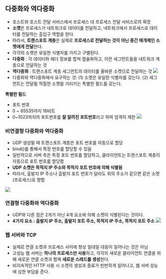 
## 다중화와 역다중화
- 호스트와 호스트 전달 서비스에서 프로세스 대 프로세스 전달 서비스로의 확장
- **소켓**은 프로세스가 네트워크로 데이터를 전달하고, 네트워크에서 프로세스로 데이터를 전달하는 출입구 역할을 한다.
- 따라서, **트랜스포트 계층**은 실제로 **프로세스로 전달하는 것이 아닌 중간 매개제인 소켓에게 전달**한다.
- 각각의 소켓은 유일한 식별자를 가지고 구별된다.
- **다중화** : 각 데이터와 헤더 정보를 합쳐 캡슐화하고, 이런 세그먼트들을 네트워크 계층으로 전달하는 것
- **역다중화** : 트랜스포트 계층 세그먼트의 데이터를 올바른 소켓으로 전달하는 것
![](https://velog.velcdn.com/images/choiyoung6609/post/f0a7b230-c884-442f-977c-e6fdcbed2149/image.png)
- 다중화와 역다중화에서 요구하는 것: 
	(1) 소켓은 유일한 식별자를 갖는다.
    (2) 세그먼트는 전달될 적절한 소켓을 가리키는 특별한 필드를 갖는다.
    
    
**특별한 필드**
- 포트 번호
- 0 ~ 65535까지 16비트
- 0~1023까지의 포트번호를 **잘 알려진 포트번호**라고 하여 엄격히 제한
![](https://velog.velcdn.com/images/choiyoung6609/post/bdf5420e-fc78-4e91-afeb-342bd7bc84b6/image.png)



### 비연결형 다중화와 역다중화
- UDP 생성될 때 트랜스포트 계층은 포트 번호를 자동으로 할당
- bind()를 통해서 특정 번호를 할당할 수 있음
- 일반적으로 서버 측은 특정 포트 번호를 할당하고, 클라이언트는 트랜스포트 계층이 자동으로 포트 번호를 할당함
- **UDP 소켓은 목적지 IP 주소와 목적지 포트 번호에 의해 식별됨**
- 따라서, 출발지 IP 주소나 출발지 포트 번호가 달라도 위의 주소가 같으면 같은 소켓(프로세스)로 향함


![](https://velog.velcdn.com/images/choiyoung6609/post/4163ae44-bb72-4dd9-8827-31496bb6635a/image.png)

### 연결형 다중화와 역다중화
- UDP와 다른 점은 2개가 아닌 4개 요소에 의해 소켓이 식별된다는 것이다.
- **4가지 요소 : 출발지 IP 주소, 출발지 포트 주소, 목적지 IP 주소, 목적지 포트 주소**
![](https://velog.velcdn.com/images/choiyoung6609/post/5a805029-b682-4c73-b2c2-e3668cc01874/image.png)


### 웹 서버와 TCP
- 실제로 연결 소켓과 프로세스 사이에 항상 일대일 대응이 일어나는 것은 아님
- 고성능 웹 서버는 **하나의 프로세스만 사용**하고, 각각의 새로운 클라이언트 연결을 위해 새로운 연결 소켓과 함께 **새로운 스레드를 생성**한다.
- 비지속적인 HTTP 사용 시 소켓의 생성과 종료가 빈번하게 일어나고, 웹 서버 성능에 심한 부담을 준다.
